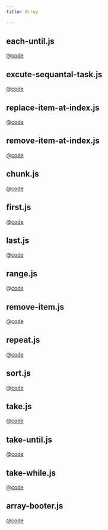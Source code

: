 ```yaml
---
title: Array

---
```


## each-until.js
@[code](@/docs/fe-dev/code-snippets/Javascript/Array/each-until.js)

## excute-sequantal-task.js
@[code](@/docs/fe-dev/code-snippets/Javascript/Array/excute-sequantal-task.js)

## replace-item-at-index.js
@[code](@/docs/fe-dev/code-snippets/Javascript/Array/replace-item-at-index.js)

## remove-item-at-index.js
@[code](@/docs/fe-dev/code-snippets/Javascript/Array/remove-item-at-index.js)

## chunk.js
@[code](@/docs/fe-dev/code-snippets/Javascript/Array/chunk.js)

## first.js
@[code](@/docs/fe-dev/code-snippets/Javascript/Array/first.js)

## last.js
@[code](@/docs/fe-dev/code-snippets/Javascript/Array/last.js)

## range.js
@[code](@/docs/fe-dev/code-snippets/Javascript/Array/range.js)

## remove-item.js
@[code](@/docs/fe-dev/code-snippets/Javascript/Array/remove-item.js)

## repeat.js
@[code](@/docs/fe-dev/code-snippets/Javascript/Array/repeat.js)

## sort.js
@[code](@/docs/fe-dev/code-snippets/Javascript/Array/sort.js)

## take.js
@[code](@/docs/fe-dev/code-snippets/Javascript/Array/take.js)

## take-until.js
@[code](@/docs/fe-dev/code-snippets/Javascript/Array/take-until.js)

## take-while.js
@[code](@/docs/fe-dev/code-snippets/Javascript/Array/take-while.js)

## array-booter.js
@[code](@/docs/fe-dev/code-snippets/Javascript/Array/array-booter.js)
